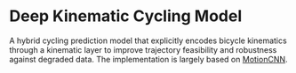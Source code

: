 # Deep Kinematic Cycling Model

A hybrid cycling prediction model that explicitly encodes bicycle kinematics through a kinematic layer to improve trajectory feasibility and robustness against degraded data. The implementation is largely based on [MotionCNN](https://github.com/kbrodt/waymo-motion-prediction-2021).
